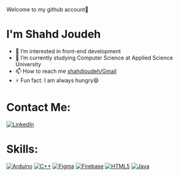 Welcome to my github account👋
# I'm Shahd Joudeh 
- 👀 I’m interested in front-end development
- 🌱 I’m currently studying Computer Science at Applied Science University
- 📫 How to reach me [shahdjoudeh/Gmail](mailto:03shahdjoudeh@gmail.com)
- ⚡ Fun fact: I am always hungry😄
# Contact Me:
[![LinkedIn](https://img.shields.io/badge/LinkedIn-0A66C2?style=for-the-badge&logo=linkedin&logoColor=white)](https://www.linkedin.com/in/shahd-joudeh-551509247?lipi=urn%3Ali%3Apage%3Ad_flagship3_profile_view_base_contact_details%3BSgrFOo2xTDWW%2FlWtD%2FqE9Q%3D%3D)
# Skills:
[![Arduino](https://img.shields.io/badge/Arduino-00979D?style=for-the-badge&logo=arduino&logoColor=white)](https://www.arduino.cc/)
[![C++](https://img.shields.io/badge/C++-00599C?style=for-the-badge&logo=cplusplus&logoColor=white)](https://www.w3schools.com/cpp/)
[![Figma](https://img.shields.io/badge/Figma-F24E1E?style=for-the-badge&logo=figma&logoColor=white)](https://www.figma.com/)
[![Firebase](https://img.shields.io/badge/Firebase-FFCA28?style=for-the-badge&logo=firebase&logoColor=white)](https://firebase.google.com/)
[![HTML5](https://img.shields.io/badge/HTML5-E34F26?style=for-the-badge&logo=html5&logoColor=white)](https://www.w3schools.com/html/)
[![Java](https://img.shields.io/badge/Java-007396?style=for-the-badge&logo=java&logoColor=white)](https://www.java.com/)
